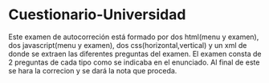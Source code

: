 # Cuestionario-Universidad
Este examen de autocorreción está formado por dos html(menu y examen), dos javascript(menu y examen), dos css(horizontal,vertical) y un xml de donde se extraen las diferentes preguntas del examen.
El examen consta de 2 preguntas de cada tipo como se indicaba en el enunciado. Al final de este se hara la correcion y se dará la nota que proceda.
